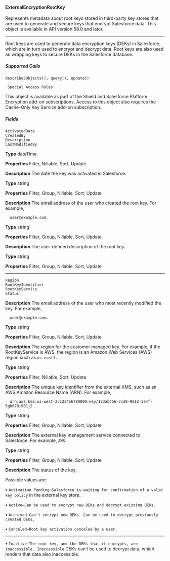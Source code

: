 #### ExternalEncryptionRootKey

Represents metadata about root keys stored in third-party key stores that are used to generate and secure keys that encrypt Salesforce
data. This object is available in API version 58.0 and later.


-----

Root keys are used to generate data encryption keys (DEKs) in Salesforce, which are in turn used to encrypt and decrypt data. Root keys
are also used as wrapping keys to secure DEKs in the Salesforce database.

##### Supported Calls
```
describeSObjects(), query(), update()

 Special Access Rules

```
This object is available as part of the Shield and Salesforce Platform Encryption add-on subscriptions. Access to this object also requires
the Cache-Only Key Service add-on subscription.

##### Fields

```
ActivatedDate
CreatedBy
Description
LastModifiedBy

```

**Type**
dateTime

**Properties**
Filter, Nillable, Sort, Update

**Description**
The date the key was activated in Salesforce.

**Type**
string

**Properties**
Filter, Group, Nillable, Sort, Update

**Description**
The email address of the user who created the root key. For example,
```
  user@example.com.

```
**Type**
string

**Properties**
Filter, Group, Nillable, Sort, Update

**Description**
The user-defined description of the root key.

**Type**
string

**Properties**
Filter, Group, Nillable, Sort, Update


-----

```
Region
RootKeyIdentifier
RootKeyService
Status

```

**Description**
The email address of the user who most recently modified the key. For example,
```
  user@example.com.

```
**Type**
string

**Properties**
Filter, Group, Nillable, Sort, Update

**Description**
The region for the customer managed key. For example, if the RootKeyService is AWS,
the region is an Amazon Web Services (AWS) region such as `us-east1.`

**Type**
string

**Properties**
Filter, Nillable, Sort, Update

**Description**
The unique key identifier from the external KMS, such as an AWS Amazon Resource Name
(ARN). For example,
```
  arn:aws:kms:us-west-2:123456789000:key/123ab456-7cd8-9012-3e4f-5gh678i901j2

```
**Type**
string

**Properties**
Filter, Group, Nillable, Sort, Update

**Description**
The external key management service connected to Salesforce. For example, `AWS.`

**Type**
string

**Properties**
Filter, Group, Nillable, Sort, Update

**Description**
The status of the key.

Possible values are:

**•** `Activation Pending—Salesforce is waiting for confirmation of a valid key policy`
in the external key store.

**•** `Active—Can be used to encrypt new DEKs and decrypt existing DEKs.`

**•** `Archived—Can’t encrypt new DEKs. Can be used to decrypt previously created DEKs.`

**•** `Canceled—Root key activation canceled by a user.`


-----

**•** `Inactive—The root key, and the DEKs that it encrypts, are inaccessible. Inaccessible`
DEKs can’t be used to decrypt data, which renders that data also inaccessible.
